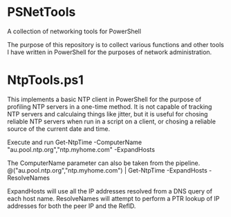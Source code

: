 # PSNetTools
A collection of networking tools for PowerShell

The purpose of this repository is to collect various functions and other tools I have written in PowerShell for the purposes of network administration.

# NtpTools.ps1
This implements a basic NTP client in PowerShell for the purpose of profiling NTP servers in a one-time method. It is not capable of tracking NTP servers and calculaing things like jitter, but it is useful for chosing reliable NTP servers when run in a script on a client, or chosing a reliable source of the current date and time.

Execute and run 
Get-NtpTime -ComputerName "au.pool.ntp.org","ntp.myhome.com" -ExpandHosts

The ComputerName parameter can also be taken from the pipeline.
@("au.pool.ntp.org","ntp.myhome.com") | Get-NtpTime -ExpandHosts -ResolveNames

ExpandHosts will use all the IP addresses resolved from a DNS query of each host name. ResolveNames will attempt to perform a PTR lookup of IP addresses for both the peer IP and the RefID.

